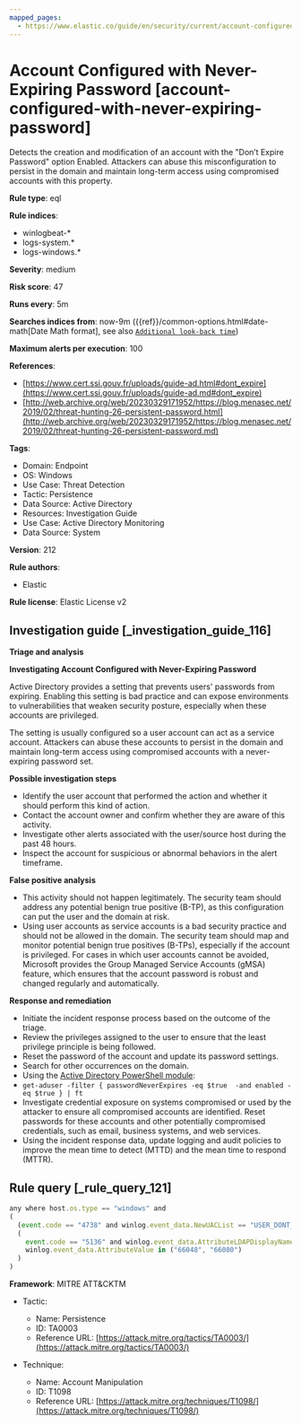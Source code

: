 ```yaml
---
mapped_pages:
  - https://www.elastic.co/guide/en/security/current/account-configured-with-never-expiring-password.html
---
```


# Account Configured with Never-Expiring Password [account-configured-with-never-expiring-password]

Detects the creation and modification of an account with the "Don’t Expire Password" option Enabled. Attackers can abuse this misconfiguration to persist in the domain and maintain long-term access using compromised accounts with this property.

**Rule type**: eql

**Rule indices**:

* winlogbeat-*
* logs-system.*
* logs-windows.*

**Severity**: medium

**Risk score**: 47

**Runs every**: 5m

**Searches indices from**: now-9m ({{ref}}/common-options.html#date-math[Date Math format], see also [`Additional look-back time`](docs-content://solutions/security/detect-and-alert/create-detection-rule.md#rule-schedule))

**Maximum alerts per execution**: 100

**References**:

* [https://www.cert.ssi.gouv.fr/uploads/guide-ad.html#dont_expire](https://www.cert.ssi.gouv.fr/uploads/guide-ad.md#dont_expire)
* [http://web.archive.org/web/20230329171952/https://blog.menasec.net/2019/02/threat-hunting-26-persistent-password.html](http://web.archive.org/web/20230329171952/https://blog.menasec.net/2019/02/threat-hunting-26-persistent-password.md)

**Tags**:

* Domain: Endpoint
* OS: Windows
* Use Case: Threat Detection
* Tactic: Persistence
* Data Source: Active Directory
* Resources: Investigation Guide
* Use Case: Active Directory Monitoring
* Data Source: System

**Version**: 212

**Rule authors**:

* Elastic

**Rule license**: Elastic License v2

## Investigation guide [_investigation_guide_116]

**Triage and analysis**

**Investigating Account Configured with Never-Expiring Password**

Active Directory provides a setting that prevents users' passwords from expiring. Enabling this setting is bad practice and can expose environments to vulnerabilities that weaken security posture, especially when these accounts are privileged.

The setting is usually configured so a user account can act as a service account. Attackers can abuse these accounts to persist in the domain and maintain long-term access using compromised accounts with a never-expiring password set.

**Possible investigation steps**

* Identify the user account that performed the action and whether it should perform this kind of action.
* Contact the account owner and confirm whether they are aware of this activity.
* Investigate other alerts associated with the user/source host during the past 48 hours.
* Inspect the account for suspicious or abnormal behaviors in the alert timeframe.

**False positive analysis**

* This activity should not happen legitimately. The security team should address any potential benign true positive (B-TP), as this configuration can put the user and the domain at risk.
* Using user accounts as service accounts is a bad security practice and should not be allowed in the domain. The security team should map and monitor potential benign true positives (B-TPs), especially if the account is privileged. For cases in which user accounts cannot be avoided, Microsoft provides the Group Managed Service Accounts (gMSA) feature, which ensures that the account password is robust and changed regularly and automatically.

**Response and remediation**

* Initiate the incident response process based on the outcome of the triage.
* Review the privileges assigned to the user to ensure that the least privilege principle is being followed.
* Reset the password of the account and update its password settings.
* Search for other occurrences on the domain.
* Using the [Active Directory PowerShell module](https://docs.microsoft.com/en-us/powershell/module/activedirectory/get-aduser):
* `get-aduser -filter { passwordNeverExpires -eq $true  -and enabled -eq $true } | ft`
* Investigate credential exposure on systems compromised or used by the attacker to ensure all compromised accounts are identified. Reset passwords for these accounts and other potentially compromised credentials, such as email, business systems, and web services.
* Using the incident response data, update logging and audit policies to improve the mean time to detect (MTTD) and the mean time to respond (MTTR).


## Rule query [_rule_query_121]

```js
any where host.os.type == "windows" and
(
  (event.code == "4738" and winlog.event_data.NewUACList == "USER_DONT_EXPIRE_PASSWORD") or
  (
    event.code == "5136" and winlog.event_data.AttributeLDAPDisplayName == "userAccountControl" and
    winlog.event_data.AttributeValue in ("66048", "66080")
  )
)
```

**Framework**: MITRE ATT&CKTM

* Tactic:

    * Name: Persistence
    * ID: TA0003
    * Reference URL: [https://attack.mitre.org/tactics/TA0003/](https://attack.mitre.org/tactics/TA0003/)

* Technique:

    * Name: Account Manipulation
    * ID: T1098
    * Reference URL: [https://attack.mitre.org/techniques/T1098/](https://attack.mitre.org/techniques/T1098/)



